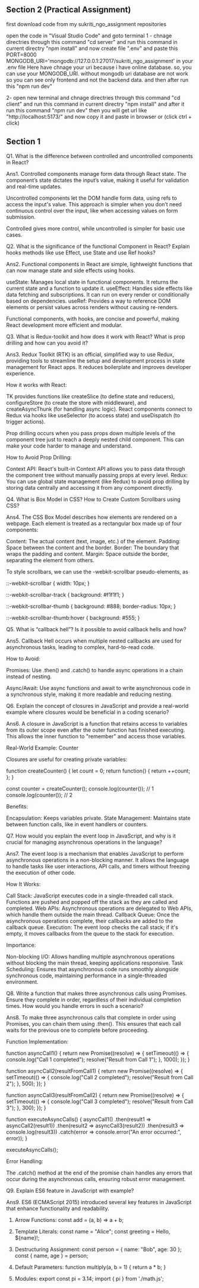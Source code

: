 ## Section 2 (Practical Assignment)
first download code from my sukriti_ngo_assignment repositories

open the code in "Visual Studio Code" and goto terminal
1 - chnage directries through this command "cd server" and run this command in current directry "npm install"
    and now create file ".env" and paste this 
    PORT=8000
    MONGODB_URI='mongodb://127.0.0.1:27017/sukriti_ngo_assignment' 
in your .env file
Here have chnage your uri because i have online database. so, you can use your MONGODB_URI.
without mongodb uri database are not work so you can see only frontend and not the backend data.
and then after run this "npm run dev"

2- open new terminal and chnage directries through this command "cd client" and run this command in current directry "npm install" and after it run this command "npm run dev"
then you will get url like "http://localhost:5173/" and now copy it and paste in browser or (click ctrl + click)


## Section 1

Q1. What is the difference between controlled and uncontrolled components in React?

Ans1. Controlled components manage form data through React state. The component’s state dictates the input’s value, making it useful for validation and real-time updates.

Uncontrolled components let the DOM handle form data, using refs to access the input's value. This approach is simpler when you don’t need continuous control over the input, like when accessing values on form submission.

Controlled gives more control, while uncontrolled is simpler for basic use cases.


Q2. What is the significance of the functional Component in React? Explain hooks methods like use Effect, use State and use Ref hooks?

Ans2. Functional components in React are simple, lightweight functions that can now manage state and side effects using hooks.

useState: Manages local state in functional components. It returns the current state and a function to update it.
useEffect: Handles side effects like data fetching and subscriptions. It can run on every render or conditionally based on dependencies.
useRef: Provides a way to reference DOM elements or persist values across renders without causing re-renders.

Functional components, with hooks, are concise and powerful, making React development more efficient and modular.


Q3. What is Redux-toolkit and how does it work with React? What is prop drilling and how can you avoid it?

Ans3. Redux Toolkit (RTK) is an official, simplified way to use Redux, providing tools to streamline the setup and development process in state management for React apps. It reduces boilerplate and improves developer experience.

How it works with React:

TK provides functions like createSlice (to define state and reducers), configureStore (to create the store with middleware), and createAsyncThunk (for handling async logic). React components connect to Redux via hooks like useSelector (to access state) and useDispatch (to trigger actions).

Prop drilling occurs when you pass props down multiple levels of the component tree just to reach a deeply nested child component. This can make your code harder to manage and understand.

How to Avoid Prop Drilling:

Context API: React's built-in Context API allows you to pass data through the component tree without manually passing props at every level.
Redux: You can use global state management (like Redux) to avoid prop drilling by storing data centrally and accessing it from any component directly.


Q4. What is Box Model in CSS? How to Create Custom Scrollbars using CSS?

Ans4. The CSS Box Model describes how elements are rendered on a webpage. Each element is treated as a rectangular box made up of four components:

Content: The actual content (text, image, etc.) of the element.
Padding: Space between the content and the border.
Border: The boundary that wraps the padding and content.
Margin: Space outside the border, separating the element from others.

To style scrollbars, we can use the -webkit-scrollbar pseudo-elements, as

::-webkit-scrollbar {
  width: 10px;
}

::-webkit-scrollbar-track {
  background: #f1f1f1;
}

::-webkit-scrollbar-thumb {
  background: #888;
  border-radius: 10px;
}

::-webkit-scrollbar-thumb:hover {
  background: #555;
}


Q5. What is “callback hell”? Is it possible to avoid callback hells and how?

Ans5. Callback Hell occurs when multiple nested callbacks are used for asynchronous tasks, leading to complex, hard-to-read code.

How to Avoid:

Promises: Use .then() and .catch() to handle async operations in a chain instead of nesting.

Async/Await: Use async functions and await to write asynchronous code in a synchronous style, making it more readable and reducing nesting.



Q6. Explain the concept of closures in JavaScript and provide a real-world example where closures would be beneficial in a coding scenario?

Ans6. A closure in JavaScript is a function that retains access to variables from its outer scope even after the outer function has finished executing. This allows the inner function to "remember" and access those variables.

Real-World Example: Counter

Closures are useful for creating private variables:

function createCounter() {
  let count = 0;
  return function() {
    return ++count;
  };
}

const counter = createCounter();
console.log(counter()); // 1
console.log(counter()); // 2

Benefits:

Encapsulation: Keeps variables private.
State Management: Maintains state between function calls, like in event handlers or counters.


Q7. How would you explain the event loop in JavaScript, and why is it crucial for managing asynchronous operations in the language?

Ans7. The event loop is a mechanism that enables JavaScript to perform asynchronous operations in a non-blocking manner. It allows the language to handle tasks like user interactions, API calls, and timers without freezing the execution of other code.

How It Works:

Call Stack: JavaScript executes code in a single-threaded call stack. Functions are pushed and popped off the stack as they are called and completed.
Web APIs: Asynchronous operations are delegated to Web APIs, which handle them outside the main thread.
Callback Queue: Once the asynchronous operations complete, their callbacks are added to the callback queue.
Execution: The event loop checks the call stack; if it's empty, it moves callbacks from the queue to the stack for execution.

Importance:

Non-blocking I/O: Allows handling multiple asynchronous operations without blocking the main thread, keeping applications responsive.
Task Scheduling: Ensures that asynchronous code runs smoothly alongside synchronous code, maintaining performance in a single-threaded environment.



Q8. Write a function that makes three asynchronous calls using Promises. Ensure they complete in order, regardless of their individual completion times. How would you handle errors in such a scenario?

Ans8. To make three asynchronous calls that complete in order using Promises, you can chain them using .then(). This ensures that each call waits for the previous one to complete before proceeding.

Function Implementation:

function asyncCall1() {
  return new Promise((resolve) => {
    setTimeout(() => {
      console.log("Call 1 completed");
      resolve("Result from Call 1");
    }, 1000);
  });
}

function asyncCall2(resultFromCall1) {
  return new Promise((resolve) => {
    setTimeout(() => {
      console.log("Call 2 completed");
      resolve("Result from Call 2");
    }, 500);
  });
}

function asyncCall3(resultFromCall2) {
  return new Promise((resolve) => {
    setTimeout(() => {
      console.log("Call 3 completed");
      resolve("Result from Call 3");
    }, 300);
  });
}

function executeAsyncCalls() {
  asyncCall1()
    .then(result1 => asyncCall2(result1))
    .then(result2 => asyncCall3(result2))
    .then(result3 => console.log(result3))
    .catch(error => console.error("An error occurred:", error));
}

executeAsyncCalls();

Error Handling:

The .catch() method at the end of the promise chain handles any errors that occur during the asynchronous calls, ensuring robust error management.



Q9. Explain ES6 feature in JavaScript with example?

Ans9. ES6 (ECMAScript 2015) introduced several key features in JavaScript that enhance functionality and readability. 

1. Arrow Functions:
const add = (a, b) => a + b;

2. Template Literals:
const name = "Alice";
const greeting = Hello, ${name}!;

3. Destructuring Assignment:
const person = { name: "Bob", age: 30 };
const { name, age } = person;

4. Default Parameters:
function multiply(a, b = 1) {
  return a * b;
}

5. Modules:
export const pi = 3.14;
import { pi } from './math.js';


